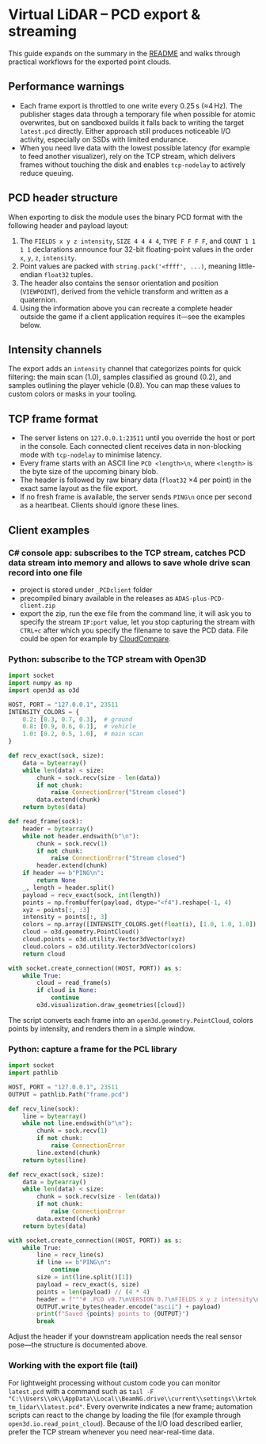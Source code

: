 # Virtual LiDAR – PCD export & streaming

This guide expands on the summary in the [README](README.md) and walks through practical workflows for the exported point clouds.

## Performance warnings

- Each frame export is throttled to one write every 0.25 s (≈4 Hz). The publisher stages data through a temporary file when possible for atomic overwrites, but on sandboxed builds it falls back to writing the target `latest.pcd` directly. Either approach still produces noticeable I/O activity, especially on SSDs with limited endurance.
- When you need live data with the lowest possible latency (for example to feed another visualizer), rely on the TCP stream, which delivers frames without touching the disk and enables `tcp-nodelay` to actively reduce queuing.

## PCD header structure

When exporting to disk the module uses the binary PCD format with the following header and payload layout:

1. The `FIELDS x y z intensity`, `SIZE 4 4 4 4`, `TYPE F F F F`, and `COUNT 1 1 1 1` declarations announce four 32-bit floating-point values in the order `x`, `y`, `z`, `intensity`.
2. Point values are packed with `string.pack('<ffff', ...)`, meaning little-endian `float32` tuples.
3. The header also contains the sensor orientation and position (`VIEWPOINT`), derived from the vehicle transform and written as a quaternion.
4. Using the information above you can recreate a complete header outside the game if a client application requires it—see the examples below.

## Intensity channels

The export adds an `intensity` channel that categorizes points for quick filtering: the main scan (1.0), samples classified as ground (0.2), and samples outlining the player vehicle (0.8). You can map these values to custom colors or masks in your tooling.

## TCP frame format

- The server listens on `127.0.0.1:23511` until you override the host or port in the console. Each connected client receives data in non-blocking mode with `tcp-nodelay` to minimise latency.
- Every frame starts with an ASCII line `PCD <length>\n`, where `<length>` is the byte size of the upcoming binary blob.
- The header is followed by raw binary data (`float32` ×4 per point) in the exact same layout as the file export.
- If no fresh frame is available, the server sends `PING\n` once per second as a heartbeat. Clients should ignore these lines.

## Client examples

### C# console app: subscribes to the TCP stream, catches PCD data stream into memory and allows to save whole drive scan record into one file
- project is stored under `_PCDclient` folder
- precompiled binary available in the releases as `ADAS-plus-PCD-client.zip`
- export the zip, run the exe file from the command line, it will ask you to specify the stream `IP:port` value, let you stop capturing the stream with `CTRL+c` after which you specify the filename to save the PCD data. File could be open for example by [CloudCompare](https://www.cloudcompare.org).

### Python: subscribe to the TCP stream with Open3D

```python
import socket
import numpy as np
import open3d as o3d

HOST, PORT = "127.0.0.1", 23511
INTENSITY_COLORS = {
    0.2: [0.3, 0.7, 0.3],  # ground
    0.8: [0.9, 0.6, 0.1],  # vehicle
    1.0: [0.2, 0.5, 1.0],  # main scan
}

def recv_exact(sock, size):
    data = bytearray()
    while len(data) < size:
        chunk = sock.recv(size - len(data))
        if not chunk:
            raise ConnectionError("Stream closed")
        data.extend(chunk)
    return bytes(data)

def read_frame(sock):
    header = bytearray()
    while not header.endswith(b"\n"):
        chunk = sock.recv(1)
        if not chunk:
            raise ConnectionError("Stream closed")
        header.extend(chunk)
    if header == b"PING\n":
        return None
    _, length = header.split()
    payload = recv_exact(sock, int(length))
    points = np.frombuffer(payload, dtype="<f4").reshape(-1, 4)
    xyz = points[:, :3]
    intensity = points[:, 3]
    colors = np.array([INTENSITY_COLORS.get(float(i), [1.0, 1.0, 1.0]) for i in intensity], dtype=np.float32)
    cloud = o3d.geometry.PointCloud()
    cloud.points = o3d.utility.Vector3dVector(xyz)
    cloud.colors = o3d.utility.Vector3dVector(colors)
    return cloud

with socket.create_connection((HOST, PORT)) as s:
    while True:
        cloud = read_frame(s)
        if cloud is None:
            continue
        o3d.visualization.draw_geometries([cloud])
```

The script converts each frame into an `open3d.geometry.PointCloud`, colors points by intensity, and renders them in a simple window.

### Python: capture a frame for the PCL library

```python
import socket
import pathlib

HOST, PORT = "127.0.0.1", 23511
OUTPUT = pathlib.Path("frame.pcd")

def recv_line(sock):
    line = bytearray()
    while not line.endswith(b"\n"):
        chunk = sock.recv(1)
        if not chunk:
            raise ConnectionError
        line.extend(chunk)
    return bytes(line)

def recv_exact(sock, size):
    data = bytearray()
    while len(data) < size:
        chunk = sock.recv(size - len(data))
        if not chunk:
            raise ConnectionError
        data.extend(chunk)
    return bytes(data)

with socket.create_connection((HOST, PORT)) as s:
    while True:
        line = recv_line(s)
        if line == b"PING\n":
            continue
        size = int(line.split()[1])
        payload = recv_exact(s, size)
        points = len(payload) // (4 * 4)
        header = f"""# .PCD v0.7\nVERSION 0.7\nFIELDS x y z intensity\nSIZE 4 4 4 4\nTYPE F F F F\nCOUNT 1 1 1 1\nWIDTH {points}\nHEIGHT 1\nVIEWPOINT 0 0 0 1 0 0 0\nPOINTS {points}\nDATA binary\n"""
        OUTPUT.write_bytes(header.encode("ascii") + payload)
        print(f"Saved {points} points to {OUTPUT}")
        break
```

Adjust the header if your downstream application needs the real sensor pose—the structure is documented above.

### Working with the export file (tail)

For lightweight processing without custom code you can monitor `latest.pcd` with a command such as `tail -F "C:\\Users\\ok\\AppData\\Local\\BeamNG.drive\\current\\settings\\krtektm_lidar\\latest.pcd"`. Every overwrite indicates a new frame; automation scripts can react to the change by loading the file (for example through `open3d.io.read_point_cloud`). Because of the I/O load described earlier, prefer the TCP stream whenever you need near-real-time data.
